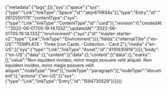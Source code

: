 {"metadata":{"tags":[]},"sys":{"space":{"sys":{"type":"Link","linkType":"Space","id":"abjv67t9l34s"}},"type":"Entry","id":"2612550179","contentType":{"sys":{"type":"Link","linkType":"ContentType","id":"card"}},"revision":0,"createdAt":"2022-06-01T05:19:14.133Z","updatedAt":"2022-06-01T05:19:14.133Z","environment":{"sys":{"id":"master-starter-v2","type":"Link","linkType":"Environment"}}},"fields":{"internalTitle":{"en-US":"TEMPLATE - Three Icon Cards - Collection - Card 2"},"media":{"en-US":[{"sys":{"type":"Link","linkType":"Asset","id":"4110930916"}}]},"body":{"en-US":{"data":{},"content":[{"data":{},"content":[{"data":{},"marks":[],"value":"Non equidem invideo, miror magis posuere velit aliquet. Non equidem invideo, miror magis posuere velit aliquet.","nodeType":"text"}],"nodeType":"paragraph"}],"nodeType":"document"}},"actions":{"en-US":[{"sys":{"type":"Link","linkType":"Entry","id":"1594730529"}}]}}}